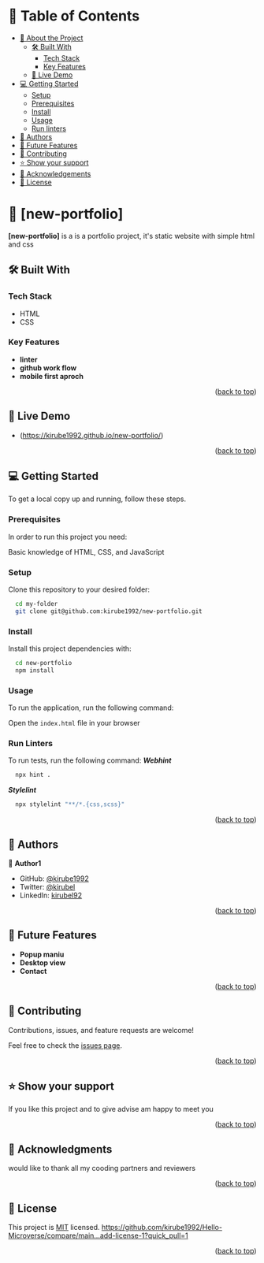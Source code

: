 <a name="readme-top"></a>


<!-- TABLE OF CONTENTS -->

# 📗 Table of Contents

- [📖 About the Project](#about-project)
  - [🛠 Built With](#built-with)
    - [Tech Stack](#tech-stack)
    - [Key Features](#key-features)
  - [🚀 Live Demo](#live-demo)
- [💻 Getting Started](#getting-started)
  - [Setup](#setup)
  - [Prerequisites](#prerequisites)
  - [Install](#install)
  - [Usage](#usage)
  - [Run linters](#run-linters)
- [👥 Authors](#authors)
- [🔭 Future Features](#future-features)
- [🤝 Contributing](#contributing)
- [⭐️ Show your support](#support)
- [🙏 Acknowledgements](#acknowledgements)
- [📝 License](#license)

<!-- PROJECT DESCRIPTION -->

# 📖 [new-portfolio] <a name="about-project"></a>

**[new-portfolio]** is a is a portfolio project, it's static website with simple html and css

## 🛠 Built With <a name="built-with"></a>

### Tech Stack <a name="tech-stack"></a>

  <ul>
    <li>HTML</li>
     <li>CSS</li>
  </ul>



<!-- Features -->

### Key Features <a name="key-features"></a>

- **linter**
- **github work flow**
- **mobile first aproch**
<p align="right">(<a href="#readme-top">back to top</a>)</p>

## 🚀 Live Demo <a name="live-demo"></a>

- (https://kirube1992.github.io/new-portfolio/)

<p align="right">(<a href="#readme-top">back to top</a>)</p>

<!-- GETTING STARTED -->

## 💻 Getting Started <a name="getting-started"></a>

To get a local copy up and running, follow these steps.

### Prerequisites

In order to run this project you need:

Basic knowledge of HTML, CSS, and JavaScript

### Setup

Clone this repository to your desired folder:

```sh
  cd my-folder
  git clone git@github.com:kirube1992/new-portfolio.git
  ```


### Install

Install this project dependencies with:


```sh
  cd new-portfolio
  npm install
```

### Usage
To run the application, run the following command:

Open the `index.html` file in your browser

### Run Linters

To run tests, run the following command:
***Webhint***
```sh
  npx hint .
```

***Stylelint***
```sh
  npx stylelint "**/*.{css,scss}" 
```

<p align="right">(<a href="#readme-top">back to top</a>)</p>

<!-- AUTHORS -->

## 👥 Authors <a name="authors"></a>


👤 **Author1**

- GitHub: [@kirube1992](https://github.com/kirube1992)
- Twitter: [@kirubel](https://twitter.com/kirubel08)
- LinkedIn: [kirubel92](https://linkedin.com/in/kirubel23)

<p align="right">(<a href="#readme-top">back to top</a>)</p>

<!-- FUTURE FEATURES -->

## 🔭 Future Features <a name="future-features"></a>

-  **Popup maniu**
-  **Desktop view**
-  **Contact**

<p align="right">(<a href="#readme-top">back to top</a>)</p>

<!-- CONTRIBUTING -->

## 🤝 Contributing <a name="contributing"></a>

Contributions, issues, and feature requests are welcome!

Feel free to check the [issues page](../../issues/).

<p align="right">(<a href="#readme-top">back to top</a>)</p>

<!-- SUPPORT -->

## ⭐️ Show your support <a name="support"></a>

If you like this project and to give advise am happy to meet you

<p align="right">(<a href="#readme-top">back to top</a>)</p>

<!-- ACKNOWLEDGEMENTS -->

## 🙏 Acknowledgments <a name="acknowledgements"></a>

 would like to thank all my cooding partners and reviewers

<p align="right">(<a href="#readme-top">back to top</a>)</p>


<!-- LICENSE -->

## 📝 License <a name="license"></a>

This project is [MIT](./LICENSE) licensed.
https://github.com/kirube1992/Hello-Microverse/compare/main...add-license-1?quick_pull=1

<p align="right">(<a href="#readme-top">back to top</a>)</p>
